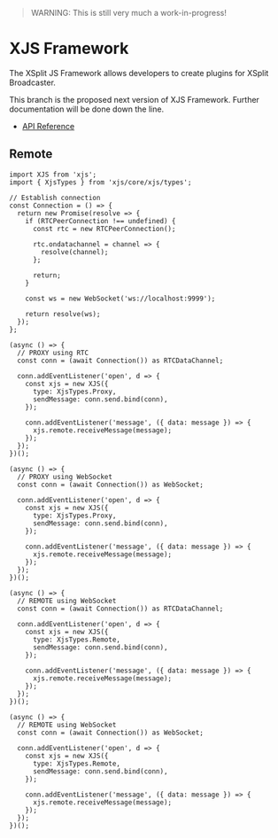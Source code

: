 > WARNING: This is still very much a work-in-progress!

# XJS Framework

The XSplit JS Framework allows developers to create plugins for XSplit Broadcaster.

This branch is the proposed next version of XJS Framework. Further documentation will be done down the line.

- [API Reference](https://xjs.dcefram.now.sh/)

## Remote

```
import XJS from 'xjs';
import { XjsTypes } from 'xjs/core/xjs/types';

// Establish connection
const Connection = () => {
  return new Promise(resolve => {
    if (RTCPeerConnection !== undefined) {
      const rtc = new RTCPeerConnection();

      rtc.ondatachannel = channel => {
        resolve(channel);
      };

      return;
    }

    const ws = new WebSocket('ws://localhost:9999');

    return resolve(ws);
  });
};

(async () => {
  // PROXY using RTC
  const conn = (await Connection()) as RTCDataChannel;

  conn.addEventListener('open', d => {
    const xjs = new XJS({
      type: XjsTypes.Proxy,
      sendMessage: conn.send.bind(conn),
    });

    conn.addEventListener('message', ({ data: message }) => {
      xjs.remote.receiveMessage(message);
    });
  });
})();

(async () => {
  // PROXY using WebSocket
  const conn = (await Connection()) as WebSocket;

  conn.addEventListener('open', d => {
    const xjs = new XJS({
      type: XjsTypes.Proxy,
      sendMessage: conn.send.bind(conn),
    });

    conn.addEventListener('message', ({ data: message }) => {
      xjs.remote.receiveMessage(message);
    });
  });
})();

(async () => {
  // REMOTE using WebSocket
  const conn = (await Connection()) as RTCDataChannel;

  conn.addEventListener('open', d => {
    const xjs = new XJS({
      type: XjsTypes.Remote,
      sendMessage: conn.send.bind(conn),
    });

    conn.addEventListener('message', ({ data: message }) => {
      xjs.remote.receiveMessage(message);
    });
  });
})();

(async () => {
  // REMOTE using WebSocket
  const conn = (await Connection()) as WebSocket;

  conn.addEventListener('open', d => {
    const xjs = new XJS({
      type: XjsTypes.Remote,
      sendMessage: conn.send.bind(conn),
    });

    conn.addEventListener('message', ({ data: message }) => {
      xjs.remote.receiveMessage(message);
    });
  });
})();

```
